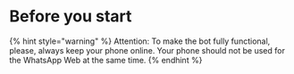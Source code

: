 # Before you start

{% hint style="warning" %}
Attention: To make the bot fully functional, please, always keep your phone online. Your phone should not be used for the WhatsApp Web at the same time.
{% endhint %}



